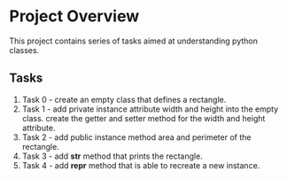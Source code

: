 
# Project Overview

This project contains series of tasks aimed at understanding python classes.

## Tasks

 1. Task 0 - create an empty class that defines a rectangle.
 2. Task 1 - add private instance attribute width and height into the empty class.
             create the getter and setter method for the width and height attribute.
 3. Task 2 - add public instance method area and perimeter of the rectangle.
 4. Task 3 - add __str__ method that prints the rectangle.
 5. Task 4 - add __repr__ method that is able to recreate a new instance.  
